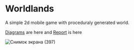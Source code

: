 # Worldlands
A simple 2d mobile game with proceduraly generated world.

<a href="https://drive.google.com/drive/folders/1glhcOLuBUZGVJ2Wuwfz6oQ4K94Mpsqcq?usp=sharing">Diagrams</a> are here and <a href="https://drive.google.com/file/d/1Rt0jYwftF6ViZ1sySRmfqlXRvBb2LFP-/view?usp=sharing">Report</a> is here

![Снимок экрана (397)](https://user-images.githubusercontent.com/59497202/162740010-f21ae461-3d4c-490d-a0d1-954872aa78a5.png)
